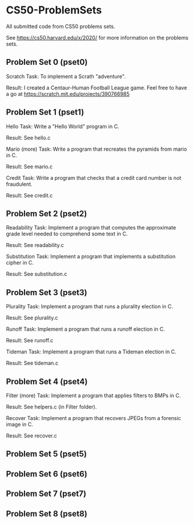 # CS50-ProblemSets
All submitted code from CS50 problems sets.

See https://cs50.harvard.edu/x/2020/ for more information on the problems sets.


## Problem Set 0 (pset0)
Scratch Task: To implement a Scrath "adventure".

Result: I created a Centaur-Human Football League game. Feel free to have a go at https://scratch.mit.edu/projects/390766985


## Problem Set 1 (pset1)
Hello Task: Write a "Hello World" program in C.

Result: See hello.c

Mario (more) Task: Write a program that recreates the pyramids from mario in C.

Result: See mario.c

Credit Task: Write a program that checks that a credit card number is not fraudulent.

Result: See credit.c


## Problem Set 2 (pset2)
Readability Task: Implement a program that computes the approximate grade level needed to comprehend some text in C.

Result: See readability.c

Substitution Task: Implement a program that implements a substitution cipher in C.

Result: See substitution.c


## Problem Set 3 (pset3)
Plurality Task: Implement a program that runs a plurality election in C.

Result: See plurality.c

Runoff Task: Implement a program that runs a runoff election in C.

Result: See runoff.c

Tideman Task: Implement a program that runs a Tideman election in C.

Result: See tideman.c


## Problem Set 4 (pset4)
Filter (more) Task: Implement a program that applies filters to BMPs in C. 

Result: See helpers.c (in Filter folder).

Recover Task: Implement a program that recovers JPEGs from a forensic image in C.

Result: See recover.c


## Problem Set 5 (pset5)

## Problem Set 6 (pset6)

## Problem Set 7 (pset7)

## Problem Set 8 (pset8)
